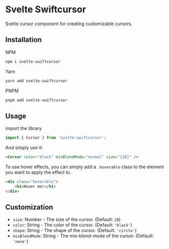 # Svelte Swiftcursor

Svelte cursor component for creating customizable cursors.

## Installation

NPM

```bash
npm i svelte-swiftcursor
```

Yarn

```bash
yarn add svelte-swiftcursor
```

PNPM

```bash
pnpm add svelte-swiftcursor
```

## Usage

import the library

```js
import { Cursor } from 'svelte-swiftcursor';
```

And simply use it:

```html
<Cursor color="black" mixBlendMode="normal" size="{28}" />
```

To use hover effects, you can simply add a `.hoverable` class to the element you want to apply the effect to.

```html
<div class="hoverable">
	<h1>Hover me!</h1>
</div>
```

## Customization

- `size`: Number - The size of the cursor. (Default: `28`)
- `color`: String - The color of the cursor. (Default: `'black'`)
- `shape`: String - The shape of the cursor. (Default: `'circle'`)
- `mixBlendMode`: String - The mix-blend-mode of the cursor. (Default: `'none'`)

